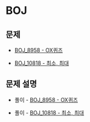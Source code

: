 # BOJ

## 문제

- [BOJ_8958 - OX퀴즈](https://www.acmicpc.net/problem/8958)

- [BOJ_10818 - 최소, 최대](https://www.acmicpc.net/problem/10818)

## 문제 설명

- 풀이 - [BOJ_8958 - OX퀴즈](https://github.com/Meantint/Baekjoon/tree/master/Bronze%20II/BOJ_8958)

- 풀이 - [BOJ_10818 - 최소, 최대](https://github.com/Meantint/Baekjoon/tree/master/Bronze%20III/BOJ_10818)
